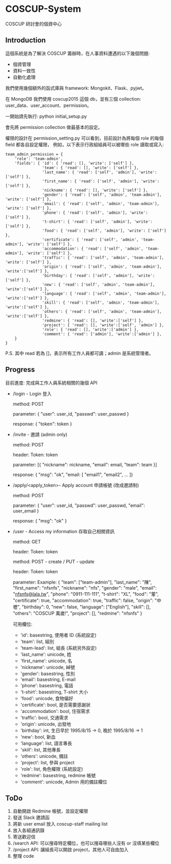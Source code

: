 COSCUP-System
=============

COSCUP 研討會的個資中心

Introduction
------------

這個系統是為了解決 COSCUP 籌辦時，在人事資料遭遇的以下幾個問題:
* 個資管理
* 資料一致性
* 自動化處理

我們使用幾個額外的函式庫與 framework: Mongokit、Flask、pyjwt。

在 MongoDB 我們使用 coscup2015 這個 db，並有三個 collection: user_data、user_account、permission。

一開始請先執行:
    python initial_setup.py

會先將 permission collection 做最基本的設定。

權限的設計在 permission_setting.py 可以看到，目前設計為將每個 role 的每個 field 都各自設定權限，
例如，以下表示行政組組員可以被哪些 role 讀取或寫入:

    team_admin_permission = { 
        'role': 'team-admin',
        'fields': { 'id': { 'read': [], 'write': ['self'] },
                    'team': { 'read': [], 'write': ['self'] },
                    'last_name': { 'read': ['self', 'admin'], 'write': ['self'] },
                    'first_name': { 'read': ['self', 'admin'], 'write': ['self'] },
                    'nickname': { 'read': [], 'write': ['self'] },
                    'gender': { 'read': ['self', 'admin', 'team-admin'], 'write': ['self'] },
                    'email': { 'read': ['self', 'admin', 'team-admin'], 'write': ['self'] },
                    'phone': { 'read': ['self', 'admin'], 'write': ['self'] },
                    't-shirt': { 'read': ['self', 'admin'], 'write': ['self'] },
                    'food': { 'read': ['self', 'admin'], 'write': ['self'] },
                    'certificate': { 'read': ['self', 'admin', 'team-admin'], 'write': ['self'] },
                    'accommodation': { 'read': ['self', 'admin', 'team-admin'], 'write': ['self'] },
                    'traffic': { 'read': ['self', 'admin', 'team-admin'], 'write': ['self'] },
                    'origin': { 'read': ['self', 'admin', 'team-admin'], 'write':['self'] },
                    'birthday': { 'read': ['self', 'admin'], 'write':['self'] },
                    'new': { 'read': ['self', 'admin', 'team-admin'], 'write':['self'] },
                    'language': { 'read': ['self', 'admin', 'team-admin'], 'write':['self'] },
                    'skill': { 'read': ['self', 'admin', 'team-admin'], 'write':['self'] },
                    'others': { 'read': ['self', 'admin', 'team-admin'], 'write':['self'] },
                    'redmine': { 'read': [], 'write':['self'] },
                    'project': { 'read': [], 'write':['self', 'admin'] },
                    'role': { 'read': [], 'write':['admin'] },
                    'comment': { 'read': ['admin'], 'write':['admin'] },
        }
    }

P.S. 其中 read 若為 []，表示所有工作人員都可讀；admin 是系統管理者。


Progress
--------

目前進度: 完成與工作人員系統相關的幾個 API

*   /login - Login 登入

    method: POST

    parameter: 
        { "user": user_id, "passwd": user_passwd }

    response:
        { "token": token }

*   /invite - 邀請 (admin only)
    
    method: POST

    header:
        Token: token

    parameter:
        [{ "nickname": nickname, "email": email, "team": team }]

    response:
        { "msg": "ok", "email: [ "email1", "email2", ... ]}

        
*   /apply/&lt;apply_token&gt;- Apply account 申請帳號 (改成邀請制)
    
    method: POST
    
    parameter:
        { "user": user_id, "passwd": user_passwd, "email": user_email }

    response:
        { "msg": "ok" }

*   /user - Access my information 存取自己相關資訊

    method: GET

    header:
        Token: token

    
    method: POST - create / PUT - update

    header:
        Token: token

    parameter:
        Example:
           { "team": ["team-admin"], "last_name": "陳", "first_name": "nfsnfs", 
             "nickname": "nfs", "gender": "male", "email": "nfsnfs@lala.tw", 
             "phone": "0911-111-111", "t-shirt": "XL", "food": "葷", "certificate": true,
             "accommodation": true, "traffic": false, "origin": "中壢", "birthday": 0, 
             "new": false, "language": ["English"], "skill": [], "others": "COSCUP 萬歲!",
             "project": [], "redmine": "nfsnfs" }

    可用欄位:
    * 'id': basestring,         使用者 ID (系統設定)
    * 'team': list,             組別      
    * 'team-lead': list,        組長      (系統另外設定)
    * 'last_name': unicode,     姓
    * 'first_name': unicode,    名
    * 'nickname': unicode,      綽號
    * 'gender': basestring,     性別
    * 'email': basestring,      E-mail
    * 'phone': basestring,      電話
    * 't-shirt': basestring,    T-shirt 大小
    * 'food': unicode,          食物偏好 
    * 'certificate': bool,      是否需要感謝狀
    * 'accommodation': bool,    住宿需求
    * 'traffic': bool,          交通需求 
    * 'origin': unicode,        出發地
    * 'birthday': int,          生日早於 1995/8/15 -> 0, 晚於 1995/8/16 -> 1
    * 'new': bool,              新血
    * 'language': list,         語言專長 
    * 'skill': list,            其他專長
    * 'others': unicode,        備註
    * 'project': list,          參與 project
    * 'role': list,             角色權限    (系統設定)
    * 'redmine': basestring,    redmine 帳號
    * 'comment': unicode,       Admin 用的備註欄位

ToDo
----

1.  自動開啟 Redmine 帳號，並設定權限
2.  發送 Slack 邀請函
3.  將新 user email 放入 coscup-staff mailing list
4.  放入各組通訊錄
5.  寄送歡迎信
6.  /search API: 可以搜尋特定欄位，也可以搜尋哪些人沒有 or 沒填某些欄位
7.  /project API: 讓組長可以開啟 project，其他人可自由加入 
8.  整理 code
